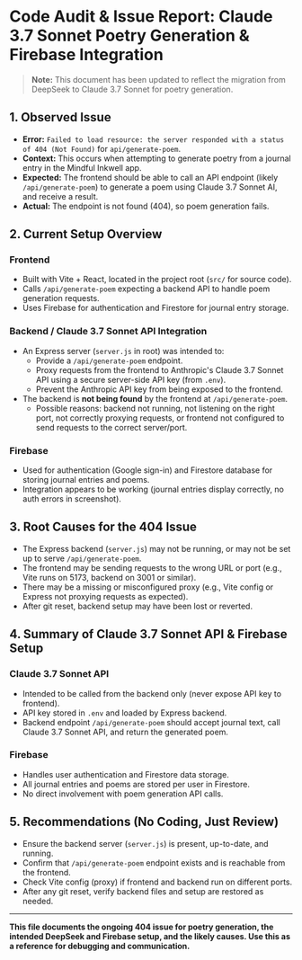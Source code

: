 # Code Audit & Issue Report: Claude 3.7 Sonnet Poetry Generation & Firebase Integration

> **Note:** This document has been updated to reflect the migration from DeepSeek to Claude 3.7 Sonnet for poetry generation.

## 1. **Observed Issue**
- **Error:** `Failed to load resource: the server responded with a status of 404 (Not Found)` for `api/generate-poem`.
- **Context:** This occurs when attempting to generate poetry from a journal entry in the Mindful Inkwell app.
- **Expected:** The frontend should be able to call an API endpoint (likely `/api/generate-poem`) to generate a poem using Claude 3.7 Sonnet AI, and receive a result.
- **Actual:** The endpoint is not found (404), so poem generation fails.

## 2. **Current Setup Overview**

### **Frontend**
- Built with Vite + React, located in the project root (`src/` for source code).
- Calls `/api/generate-poem` expecting a backend API to handle poem generation requests.
- Uses Firebase for authentication and Firestore for journal entry storage.

### **Backend / Claude 3.7 Sonnet API Integration**
- An Express server (`server.js` in root) was intended to:
    - Provide a `/api/generate-poem` endpoint.
    - Proxy requests from the frontend to Anthropic's Claude 3.7 Sonnet API using a secure server-side API key (from `.env`).
    - Prevent the Anthropic API key from being exposed to the frontend.
- The backend is **not being found** by the frontend at `/api/generate-poem`.
    - Possible reasons: backend not running, not listening on the right port, not correctly proxying requests, or frontend not configured to send requests to the correct server/port.

### **Firebase**
- Used for authentication (Google sign-in) and Firestore database for storing journal entries and poems.
- Integration appears to be working (journal entries display correctly, no auth errors in screenshot).

## 3. **Root Causes for the 404 Issue**
- The Express backend (`server.js`) may not be running, or may not be set up to serve `/api/generate-poem`.
- The frontend may be sending requests to the wrong URL or port (e.g., Vite runs on 5173, backend on 3001 or similar).
- There may be a missing or misconfigured proxy (e.g., Vite config or Express not proxying requests as expected).
- After git reset, backend setup may have been lost or reverted.

## 4. **Summary of Claude 3.7 Sonnet API & Firebase Setup**

### **Claude 3.7 Sonnet API**
- Intended to be called from the backend only (never expose API key to frontend).
- API key stored in `.env` and loaded by Express backend.
- Backend endpoint `/api/generate-poem` should accept journal text, call Claude 3.7 Sonnet API, and return the generated poem.

### **Firebase**
- Handles user authentication and Firestore data storage.
- All journal entries and poems are stored per user in Firestore.
- No direct involvement with poem generation API calls.

## 5. **Recommendations (No Coding, Just Review)**
- Ensure the backend server (`server.js`) is present, up-to-date, and running.
- Confirm that `/api/generate-poem` endpoint exists and is reachable from the frontend.
- Check Vite config (proxy) if frontend and backend run on different ports.
- After any git reset, verify backend files and setup are restored as needed.

---

**This file documents the ongoing 404 issue for poetry generation, the intended DeepSeek and Firebase setup, and the likely causes. Use this as a reference for debugging and communication.**
